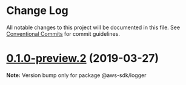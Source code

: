 # Change Log

All notable changes to this project will be documented in this file.
See [Conventional Commits](https://conventionalcommits.org) for commit guidelines.

# [0.1.0-preview.2](https://github.com/aws/aws-sdk-js-v3/compare/@aws-sdk/logger@0.1.0-preview.1...@aws-sdk/logger@0.1.0-preview.2) (2019-03-27)

**Note:** Version bump only for package @aws-sdk/logger
